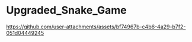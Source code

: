 # Upgraded_Snake_Game



https://github.com/user-attachments/assets/bf74967b-c4b6-4a29-b7f2-051d04449245

